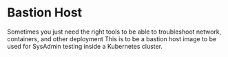 # Bastion Host

Sometimes you just need the right tools to be able to troubleshoot network, containers, and other deployment
This is to be a bastion host image to be used for SysAdmin testing inside a Kubernetes cluster.
